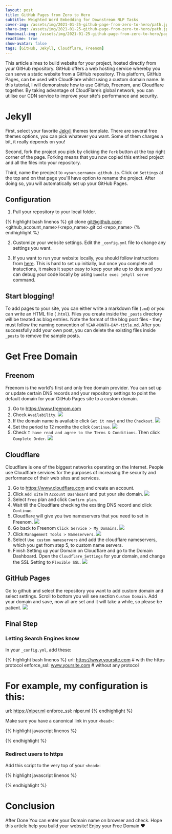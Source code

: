 ```yaml
---
layout: post
title: GitHub Pages from Zero to Hero
subtitle: Weighted Word Embedding for Downstream NLP Tasks
cover-img: /assets/img/2021-01-25-github-page-from-zero-to-hero/path.jpg
share-img: /assets/img/2021-01-25-github-page-from-zero-to-hero/path.jpg
thumbnail-img: /assets/img/2021-01-25-github-page-from-zero-to-hero/page.png
readtime: true
show-avatar: false
tags: [GitHub, Jekyll, Cloudflare, Freenom]
---
```


This article aimes to build website for your project, hosted directly from your GitHub repository. GitHub offers a web hosting service whereby you can serve a static website from a GitHub repository. This platform, GitHub Pages, can be used with CloudFlare whilst using a custom domain name. In this tutorial, I will demonstrate how to use GitHub, Freenom, and Cloudflare together. By taking advantage of CloudFlare’s global network, you can utilise our CDN service to improve your site's performance and security.

# Jekyll

First, select your favorite [Jekyll](https://jekyllthemes.io/free) themes template. There are several free themes options, you can pick whatever you want. Some of them charges a bit, it really depends on you!

Second, fork the project you pick by clicking the `Fork` button at the top right corner of the page. Forking means that you now copied this entired project and all the files into your repository.

Third, name the preoject to `<yourusername>.github.io`. Click on `Settings` at the top and on that page you'll have option to rename the project. After doing so, you will automatically set up your GitHub Pages.

## Configuration

1. Pull your repository to your local folder.

{% highlight bash linenos %}
git clone git@github.com:<github_account_name>/<repo_name>.git
cd <repo_name>
{% endhighlight %}

2. Customize your website settings. Edit the `_config.yml` file to change any settings you want.

3. If you want to run your website locally, you should follow instructions from [here](https://beautifuljekyll.com/getstarted/#install-steps-hard). This is hard to set up initially, but once you complete all instuctions, it makes it super easy to keep your site up to date and you can debug your code locally by using `bundle exec jekyll serve` command.

## Start blogging!

To add pages to your site, you can either write a markdown file (`.md`) or you can write an HTML file (`.html`). Files you create inside the `_posts` directory will be treated as blog entries. Note the format of the blog post files - they must follow the naming convention of `YEAR-MONTH-DAY-title.md`. After you successfully add your own post, you can delete the existing files inside `_posts` to remove the sample posts.

# Get Free Domain

## Freenom

Freenom is the world's first and only free domain provider. You can set up or update certain DNS records and your repository settings to point the default domain for your GitHub Pages site to a custom domain.

1. Go to https://www.freenom.com
2. Check `Availability`.
![](/assets/img/2021-01-25-github-page-from-zero-to-hero/availability.png)
3. If the domain name is available click `Get it now!` and the `Checkout`.
![](/assets/img/2021-01-25-github-page-from-zero-to-hero/freedomains.png)
4. Set the period to 12 months the click `Continue`.
![](/assets/img/2021-01-25-github-page-from-zero-to-hero/checkout.png)
5. Check `I have read and agree to the Terms & Conditions`. Then click `Complete Order`.
![](/assets/img/2021-01-25-github-page-from-zero-to-hero/complete.png)


## Cloudflare

Cloudflare is one of the biggest networks operating on the Internet. People use Cloudflare services for the purposes of increasing the security and performance of their web sites and services.

1. Go to https://www.cloudflare.com and create an account.
2. Click `Add site` in `Account Dashboard` and put your site domain.
![](/assets/img/2021-01-25-github-page-from-zero-to-hero/addsite.png)
3. Select `Free` plan and click `Confirm plan`.
4. Wait till the Cloudflare checking the exsiting DNS record and click `Continue`.
5. Cloudflare will give you two nameservers that you need to set in Freenom.
![](/assets/img/2021-01-25-github-page-from-zero-to-hero/cloudflare.png)
6. Go back to Freenom `Click Service > My Domains`.
![](/assets/img/2021-01-25-github-page-from-zero-to-hero/domain.png)
7. Click `Management Tools > Nameservers`.
![](/assets/img/2021-01-25-github-page-from-zero-to-hero/nameserve.png)
8. Select `Use custom nameservers` and add the cloudflare nameservers, which you get from step 5, to custom name servers.
9. Finish Setting up your Domain on Cloudflare and go to the Domain Dashboard. Open the `Cloudflare Settings` for your domain, and change the SSL Setting to `Flexible SSL`.
![](/assets/img/2021-01-25-github-page-from-zero-to-hero/ssl.png)

## GitHub Pages

Go to github and select the repository you want to add custom domain and select settings. Scroll to bottom you will see section `Custom Domain`. Add your domain and save, now all are set and it will take a while, so please be patient.
![](/assets/img/2021-01-25-github-page-from-zero-to-hero/success.png)

## Final Step

### Letting Search Engines know

In your `_config.yml`, add these:

{% highlight bash linenos %}
url: https://www.yoursite.com   # with the https protocol
enforce_ssl: www.yoursite.com   # without any protocol

# For example, my configuration is this:
url: https://nlper.ml
enforce_ssl: nlper.ml
{% endhighlight %}

Make sure you have a canonical link in your `<head>`:

{% highlight javascript linenos %}
<link rel="canonical" href=" { { site.url } }{ { page.url } }" />
{% endhighlight %}

### Redirect users to https

Add this script to the very top of your `<head>`:

{% highlight javascript linenos %}
<script type="text/javascript">
    var host = "yoursite.com";
    if ((host == window.location.host) && (window.location.protocol != "https:"))
        window.location.protocol = "https";
</script> 
{% endhighlight %}

# Conclusion
After Done You can enter your Domain name on browser and check. Hope this article help you build your website! Enjoy your Free Domain ❤
